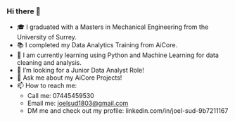 ### Hi there 👋

- 🎓 I graduated with a Masters in Mechanical Engineering from the University of Surrey.
- 📚 I completed my Data Analytics Training from AiCore.
- 🌱 I am currently learning using Python and Machine Learning for data cleaning and analysis.
- 🤔 I’m looking for a Junior Data Analyst Role!
- 💬 Ask me about my AiCore Projects!
- 📫 How to reach me:
  - Call me: 07445459530
  - Email me: joelsud1803@gmail.com
  - DM me and check out my profile: linkedin.com/in/joel-sud-9b7211167
